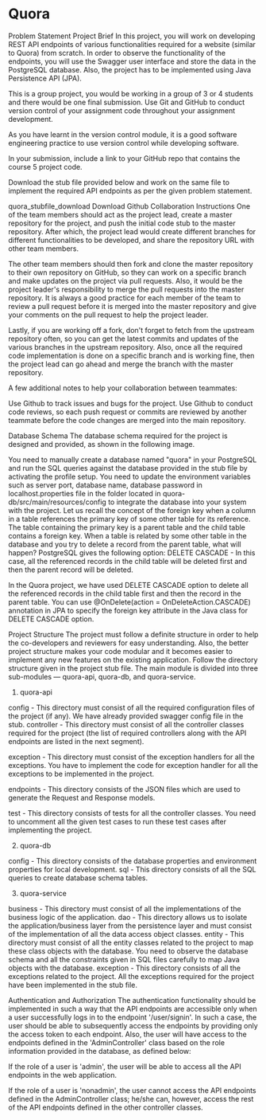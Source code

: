 # Quora

Problem Statement
Project Brief
In this project, you will work on developing REST API endpoints of various functionalities required for a website (similar to Quora) from scratch. In order to observe the functionality of the endpoints, you will use the Swagger user interface and store the data in the PostgreSQL database. Also, the project has to be implemented using Java Persistence API (JPA).

 

This is a group project, you would be working in a group of 3 or 4 students and there would be one final submission. Use Git and GitHub to conduct version control of your assignment code throughout your assignment development.

As you have learnt in the version control module, it is a good software engineering practice to use version control while developing software.

In your submission, include a link to your GitHub repo that contains the course 5 project code.

Download the stub file provided below and work on the same file to implement the required API endpoints as per the given problem statement.

quora_stubfile_download	Download
Github Collaboration Instructions
One of the team members should act as the project lead, create a master repository for the project, and push the initial code stub to the master repository. After which, the project lead would create different branches for different functionalities to be developed, and share the repository URL with other team members.

 

The other team members should then fork and clone the master repository to their own repository on GitHub, so they can work on a specific branch and make updates on the project via pull requests. Also, it would be the project leader's responsibility to merge the pull requests into the master repository. It is always a good practice for each member of the team to review a pull request before it is merged into the master repository and give your comments on the pull request to help the project leader.

 

Lastly, if you are working off a fork, don't forget to fetch from the upstream repository often, so you can get the latest commits and updates of the various branches in the upstream repository. Also, once all the required code implementation is done on a specific branch and is working fine, then the project lead can go ahead and merge the branch with the master repository.

 

A few additional notes to help your collaboration between teammates:

Use Github to track issues and bugs for the project.
Use Github to conduct code reviews, so each push request or commits are reviewed by another teammate before the code changes are merged into the main repository.
 

Database Schema
The database schema required for the project is designed and provided, as shown in the following image.



You need to manually create a database named "quora" in your PostgreSQL and run the SQL queries against the database provided in the stub file by activating the profile setup.
You need to update the environment variables such as server port, database name, database password in localhost.properties file in the folder located in quora-db/src/main/resources/config to integrate the database into your system with the project. 
Let us recall the concept of the foreign key when a column in a table references the primary key of some other table for its reference. The table containing the primary key is a parent table and the child table contains a foreign key. When a table is related by some other table in the database and you try to delete a record from the parent table, what will happen? PostgreSQL gives the following option:
DELETE CASCADE - In this case, all the referenced records in the child table will be deleted first and then the parent record will be deleted.

 

In the Quora project, we have used DELETE CASCADE option to delete all the referenced records in the child table first and then the record in the parent table. You can use @OnDelete(action = OnDeleteAction.CASCADE) annotation in JPA to specify the foreign key attribute in the Java class for DELETE CASCADE option.

 

Project Structure
The project must follow a definite structure in order to help the co-developers and reviewers for easy understanding. Also, the better project structure makes your code modular and it becomes easier to implement any new features on the existing application. Follow the directory structure given in the project stub file. The main module is divided into three sub-modules —  quora-api, quora-db, and quora-service.

 

1. quora-api

config - This directory must consist of all the required configuration files of the project (if any). We have already provided swagger config file in the stub.
controller - This directory must consist of all the controller classes required for the project (the list of required controllers along with the API endpoints are listed in the next segment).

exception - This directory must consist of the exception handlers for all the exceptions. You have to implement the code for exception handler for all the exceptions to be implemented in the project.

endpoints - This directory consists of the JSON files which are used to generate the Request and Response models.

test - This directory consists of tests for all the controller classes. You need to uncomment all the given test cases to run these test cases after implementing the project.

 

2. quora-db

config - This directory consists of the database properties and environment properties for local development.
sql - This directory consists of all the SQL queries to create database schema tables.
 

3. quora-service

business - This directory must consist of all the implementations of the business logic of the application.
dao - This directory allows us to isolate the application/business layer from the persistence layer and must consist of the implementation of all the data access object classes.
entity - This directory must consist of all the entity classes related to the project to map these class objects with the database. You need to observe the database schema and all the constraints given in SQL files carefully to map Java objects with the database.
exception - This directory consists of all the exceptions related to the project. All the exceptions required for the project have been implemented in the stub file.
 

Authentication and Authorization
The authentication functionality should be implemented in such a way that the API endpoints are accessible only when a user successfully logs in to the endpoint '/user/signin'. In such a case, the user should be able to subsequently access the endpoints by providing only the access token to each endpoint. Also, the user will have access to the endpoints defined in the 'AdminController' class based on the role information provided in the database, as defined below:

If the role of a user is 'admin', the user will be able to access all the API endpoints in the web application.

If the role of a user is 'nonadmin', the user cannot access the API endpoints defined in the AdminController class; he/she can, however, access the rest of the API endpoints defined in the other controller classes.

